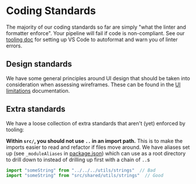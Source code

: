 # Coding Standards

The majority of our coding standards so far are simply "what the linter and formatter enforce". Your pipeline will fail if code is non-compliant. See our [tooling doc](./tooling.md) for setting up VS Code to autoformat and warn you of linter errors.

## Design standards

We have some general principles around UI design that should be taken into consideration when assessing wireframes. These can be found in the [UI limitations](./ui_limitations.md) documentation.

## Extra standards

We have a loose collection of extra standards that aren't (yet) enforced by tooling:

**Within `src/`, you should not use `..` in an import path.** This is to make the imports easier to read and refactor if files move around. We have aliases set up (see `_moduleAliases` in [package.json](../package.json)) which can use as a root directory to drill down to instead of drilling up first with a chain of `..`s

```javascript
import "someString" from "../../../utils/strings"  // Bad
import "someString" from "src/shared/utils/strings"  // Good
```
